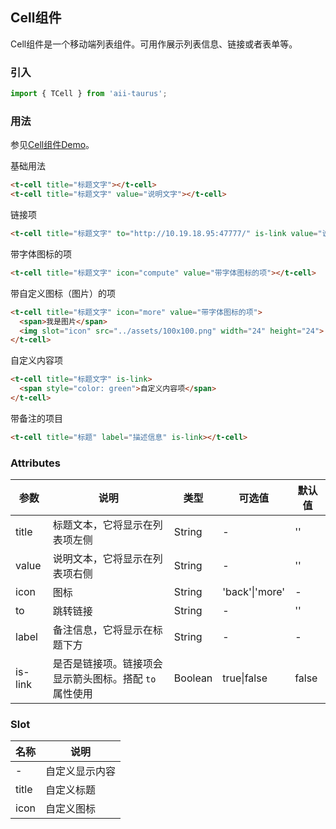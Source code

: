 ## Cell组件

Cell组件是一个移动端列表组件。可用作展示列表信息、链接或者表单等。

### 引入

```js
import { TCell } from 'aii-taurus';
```

### 用法

参见[Cell组件Demo][cell-demo]。

基础用法

```html
<t-cell title="标题文字"></t-cell>
<t-cell title="标题文字" value="说明文字"></t-cell>
```

链接项

```html
<t-cell title="标题文字" to="http://10.19.18.95:47777/" is-link value="说明文字"></t-cell>
```

带字体图标的项

```html
<t-cell title="标题文字" icon="compute" value="带字体图标的项"></t-cell>
```

带自定义图标（图片）的项

```html
<t-cell title="标题文字" icon="more" value="带字体图标的项">
  <span>我是图片</span>
  <img slot="icon" src="../assets/100x100.png" width="24" height="24">
</t-cell>
```

自定义内容项

```html
<t-cell title="标题文字" is-link>
  <span style="color: green">自定义内容项</span>
</t-cell>
```

带备注的项目

```html
<t-cell title="标题" label="描述信息" is-link></t-cell>
```

### Attributes

| 参数 | 说明 | 类型 | 可选值 | 默认值 |
| ---- | ---- | ---- | ---- | ---- |
| title | 标题文本，它将显示在列表项左侧 | String | - | '' |
| value | 说明文本，它将显示在列表项右侧 | String | - | '' |
| icon | 图标 | String | 'back'\|'more' | - |
| to | 跳转链接 | String | - | '' |
| label | 备注信息，它将显示在标题下方 | String | - | - |
| is-link | 是否是链接项。链接项会显示箭头图标。搭配 `to` 属性使用 | Boolean | true\|false | false |

### Slot

| 名称 | 说明 |
| ------- | ---- |
| - | 自定义显示内容 |
| title | 自定义标题 |
| icon | 自定义图标 |


[cell-demo]: http://10.19.18.95:47777/static/mobile-demo/examples/index.html#/cell
